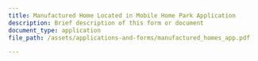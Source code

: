 ```yaml
---
title: Manufactured Home Located in Mobile Home Park Application
description: Brief description of this form or document
document_type: application
file_path: /assets/applications-and-forms/manufactured_homes_app.pdf

---
```

